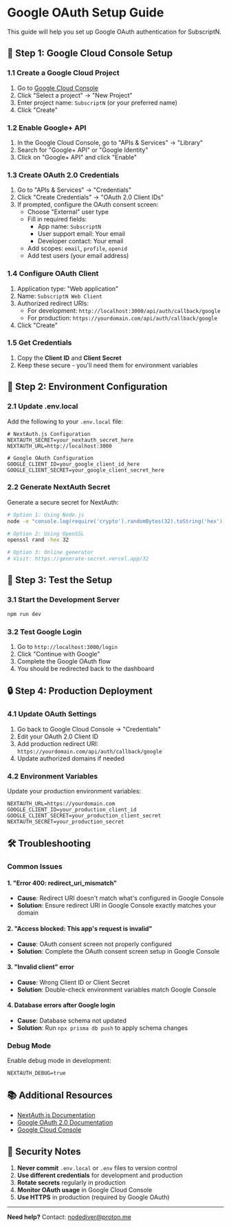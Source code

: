 # Google OAuth Setup Guide

This guide will help you set up Google OAuth authentication for SubscriptN.

## 🔧 Step 1: Google Cloud Console Setup

### 1.1 Create a Google Cloud Project
1. Go to [Google Cloud Console](https://console.cloud.google.com/)
2. Click "Select a project" → "New Project"
3. Enter project name: `SubscriptN` (or your preferred name)
4. Click "Create"

### 1.2 Enable Google+ API
1. In the Google Cloud Console, go to "APIs & Services" → "Library"
2. Search for "Google+ API" or "Google Identity"
3. Click on "Google+ API" and click "Enable"

### 1.3 Create OAuth 2.0 Credentials
1. Go to "APIs & Services" → "Credentials"
2. Click "Create Credentials" → "OAuth 2.0 Client IDs"
3. If prompted, configure the OAuth consent screen:
   - Choose "External" user type
   - Fill in required fields:
     - App name: `SubscriptN`
     - User support email: Your email
     - Developer contact: Your email
   - Add scopes: `email`, `profile`, `openid`
   - Add test users (your email address)

### 1.4 Configure OAuth Client
1. Application type: "Web application"
2. Name: `SubscriptN Web Client`
3. Authorized redirect URIs:
   - For development: `http://localhost:3000/api/auth/callback/google`
   - For production: `https://yourdomain.com/api/auth/callback/google`
4. Click "Create"

### 1.5 Get Credentials
1. Copy the **Client ID** and **Client Secret**
2. Keep these secure - you'll need them for environment variables

## 🔐 Step 2: Environment Configuration

### 2.1 Update .env.local
Add the following to your `.env.local` file:

```env
# NextAuth.js Configuration
NEXTAUTH_SECRET=your_nextauth_secret_here
NEXTAUTH_URL=http://localhost:3000

# Google OAuth Configuration
GOOGLE_CLIENT_ID=your_google_client_id_here
GOOGLE_CLIENT_SECRET=your_google_client_secret_here
```

### 2.2 Generate NextAuth Secret
Generate a secure secret for NextAuth:

```bash
# Option 1: Using Node.js
node -e "console.log(require('crypto').randomBytes(32).toString('hex'))"

# Option 2: Using OpenSSL
openssl rand -hex 32

# Option 3: Online generator
# Visit: https://generate-secret.vercel.app/32
```

## 🚀 Step 3: Test the Setup

### 3.1 Start the Development Server
```bash
npm run dev
```

### 3.2 Test Google Login
1. Go to `http://localhost:3000/login`
2. Click "Continue with Google"
3. Complete the Google OAuth flow
4. You should be redirected back to the dashboard

## 🔒 Step 4: Production Deployment

### 4.1 Update OAuth Settings
1. Go back to Google Cloud Console → "Credentials"
2. Edit your OAuth 2.0 Client ID
3. Add production redirect URI: `https://yourdomain.com/api/auth/callback/google`
4. Update authorized domains if needed

### 4.2 Environment Variables
Update your production environment variables:

```env
NEXTAUTH_URL=https://yourdomain.com
GOOGLE_CLIENT_ID=your_production_client_id
GOOGLE_CLIENT_SECRET=your_production_client_secret
NEXTAUTH_SECRET=your_production_secret
```

## 🛠️ Troubleshooting

### Common Issues

#### 1. "Error 400: redirect_uri_mismatch"
- **Cause**: Redirect URI doesn't match what's configured in Google Console
- **Solution**: Ensure redirect URI in Google Console exactly matches your domain

#### 2. "Access blocked: This app's request is invalid"
- **Cause**: OAuth consent screen not properly configured
- **Solution**: Complete the OAuth consent screen setup in Google Console

#### 3. "Invalid client" error
- **Cause**: Wrong Client ID or Client Secret
- **Solution**: Double-check environment variables match Google Console

#### 4. Database errors after Google login
- **Cause**: Database schema not updated
- **Solution**: Run `npx prisma db push` to apply schema changes

### Debug Mode
Enable debug mode in development:

```env
NEXTAUTH_DEBUG=true
```

## 📚 Additional Resources

- [NextAuth.js Documentation](https://next-auth.js.org/)
- [Google OAuth 2.0 Documentation](https://developers.google.com/identity/protocols/oauth2)
- [Google Cloud Console](https://console.cloud.google.com/)

## 🔐 Security Notes

1. **Never commit** `.env.local` or `.env` files to version control
2. **Use different credentials** for development and production
3. **Rotate secrets** regularly in production
4. **Monitor OAuth usage** in Google Cloud Console
5. **Use HTTPS** in production (required by Google OAuth)

---

**Need help?** Contact: nodediver@proton.me
